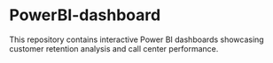 # PowerBI-dashboard
This repository contains interactive Power BI dashboards showcasing customer retention analysis and call center performance.
